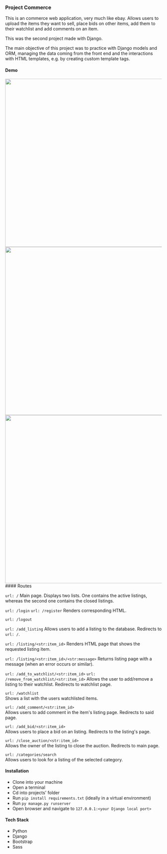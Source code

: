 ### Project Commerce 

This is an commerce web application, very much like ebay. Allows users to upload the items they want to sell, place bids on other items, add them to their watchlist 
and add comments on an item.

This was the second project made with Django.

The main objective of this project was to practice with Django models and ORM, managing the data coming from the front end
and the interactions with HTML templates, e.g. by creating custom template tags.

#### Demo
<img src="./auctions/demo/commerce-demo1.gif" width="960" height="540" />
<img src="./auctions/demo/commerce-demo2.gif" width="960" height="540" />
<img src="./auctions/demo/commerce-demo3.gif" width="960" height="540" />
#### Routes

`url: /`
Main page. Displays two lists. One contains the active listings, whereas the second one contains the closed listings.

`url: /login` `url: /register`
Renders corresponding HTML.

`url: /logout`

`url: /add_listing`
Allows users to add a listing to the database. Redirects to `url: /`.

`url: /listing/<str:item_id>`
Renders HTML page that shows the requested listing item.

`url: /listing/<str:item_id>/<str:message>`
Returns listing page with a message (when an error occurs or similar).

`url: /add_to_watchlist/<str:item_id>` `url: /remove_from_watchlist/<str:item_id>` 
Allows the user to add/remove a listing to their watchlist. Redirects to watchlist page.

`url: /watchlist`  
Shows a list with the users watchlisted items.

`url: /add_comment/<str:item_id>`  
Allows users to add comment in the item's listing page. Redirects to said page.

`url: /add_bid/<str:item_id>`  
Allows users to place a bid on an listing. Redirects to the listing's page.

`url: /close_auction/<str:item_id>`  
Allows the owner of the listing to close the auction. Redirects to main page.

`url: /categories/search`  
Allows users to look for a listing of the selected category.

#### Installation

- Clone into your machine
- Open a terminal
- Cd into projects' folder
- Run `pip install requirements.txt` (ideally in a virtual environment)
- Run `py manage.py runserver`
- Open browser and navigate to `127.0.0.1:<your Django local port>`

#### Tech Stack
- Python
- Django
- Bootstrap
- Sass
